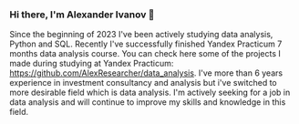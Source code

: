 ### Hi there, I'm Alexander Ivanov 👋

Since the beginning of 2023 I've been actively studying data analysis, Python and SQL. Recently I've successfully finished Yandex Practicum 7 months data analysis course. You can check here some of the projects I made during studying at Yandex Practicum: https://github.com/AlexResearcher/data_analysis.
I've more than 6 years experience in investment consultancy and analysis but i've switched to more desirable field which is data analysis.
I'm actively seeking for a job in data analysis and will continue to improve my skills and knowledge in this field.

